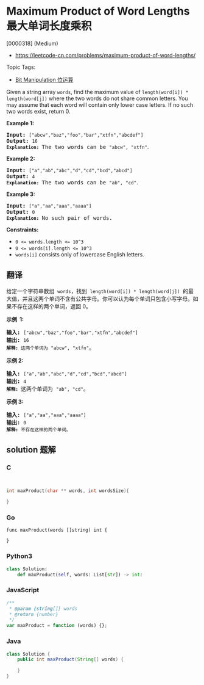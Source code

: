 # Maximum Product of Word Lengths 最大单词长度乘积

[0000318] (Medium)

- https://leetcode-cn.com/problems/maximum-product-of-word-lengths/

Topic Tags:

- [Bit Manipulation 位运算](https://leetcode-cn.com/tag/bit-manipulation/)

Given a string array `words`, find the maximum value of `length(word[i]) * length(word[j])` where the two words do not share common letters. You may assume that each word will contain only lower case letters. If no such two words exist, return 0.

**Example 1:**

<pre><b>Input:</b> <code>["abcw","baz","foo","bar","xtfn","abcdef"]</code>
<b>Output: </b><code>16 
<strong>Explanation: </strong></code>The two words can be <code>"abcw", "xtfn"</code><span style="font-family: sans-serif, Arial, Verdana, &quot;Trebuchet MS&quot;;">.</span></pre>

**Example 2:**

<pre><b>Input:</b> <code>["a","ab","abc","d","cd","bcd","abcd"]</code>
<b>Output: </b><code>4 
<strong>Explanation: </strong></code>The two words can be <code>"ab", "cd"</code><span style="font-family: sans-serif, Arial, Verdana, &quot;Trebuchet MS&quot;;">.</span></pre>

**Example 3:**

<pre><b>Input:</b> <code>["a","aa","aaa","aaaa"]</code>
<b>Output: </b><code>0 
<strong>Explanation: </strong></code>No such pair of words.
</pre>

**Constraints:**

- `0 <= words.length <= 10^3`
- `0 <= words[i].length <= 10^3`
- `words[i]` consists only of lowercase English letters.

## 翻译

给定一个字符串数组  `words`，找到  `length(word[i]) * length(word[j])`  的最大值，并且这两个单词不含有公共字母。你可以认为每个单词只包含小写字母。如果不存在这样的两个单词，返回 0。

**示例  1:**

<pre><strong>输入:</strong> <code>["abcw","baz","foo","bar","xtfn","abcdef"]</code>
<strong>输出: </strong><code>16 
<strong>解释:</strong> 这两个单词为<strong> </strong></code><code>"abcw", "xtfn"</code>。</pre>

**示例 2:**

<pre><strong>输入:</strong> <code>["a","ab","abc","d","cd","bcd","abcd"]</code>
<strong>输出: </strong><code>4 
<strong>解释: </strong></code>这两个单词为 <code>"ab", "cd"</code>。</pre>

**示例 3:**

<pre><strong>输入:</strong> <code>["a","aa","aaa","aaaa"]</code>
<strong>输出: </strong><code>0 
<strong>解释: </strong>不存在这样的两个单词。</code></pre>

## solution 题解

### C

```c


int maxProduct(char ** words, int wordsSize){

}
```

### Go

```golang
func maxProduct(words []string) int {

}
```

### Python3

```python
class Solution:
    def maxProduct(self, words: List[str]) -> int:
```

### JavaScript

```javascript
/**
 * @param {string[]} words
 * @return {number}
 */
var maxProduct = function (words) {};
```

### Java

```java
class Solution {
    public int maxProduct(String[] words) {

    }
}
```
